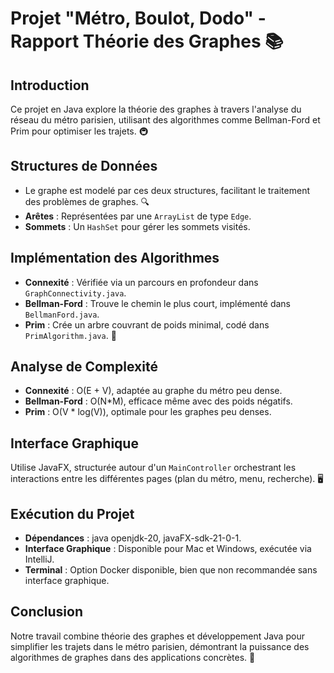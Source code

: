 # Projet "Métro, Boulot, Dodo" - Rapport Théorie des Graphes 📚

## Introduction
Ce projet en Java explore la théorie des graphes à travers l'analyse du réseau du métro parisien, utilisant des algorithmes comme Bellman-Ford et Prim pour optimiser les trajets. 🚇

## Structures de Données
- Le graphe est modelé par ces deux structures, facilitant le traitement des problèmes de graphes. 🔍
- **Arêtes** : Représentées par une `ArrayList` de type `Edge`.
- **Sommets** : Un `HashSet` pour gérer les sommets visités.

## Implémentation des Algorithmes
- **Connexité** : Vérifiée via un parcours en profondeur dans `GraphConnectivity.java`.
- **Bellman-Ford** : Trouve le chemin le plus court, implémenté dans `BellmanFord.java`.
- **Prim** : Crée un arbre couvrant de poids minimal, codé dans `PrimAlgorithm.java`. 🌳

## Analyse de Complexité
- **Connexité** : O(E + V), adaptée au graphe du métro peu dense.
- **Bellman-Ford** : O(N*M), efficace même avec des poids négatifs.
- **Prim** : O(V * log(V)), optimale pour les graphes peu denses.

## Interface Graphique
Utilise JavaFX, structurée autour d'un `MainController` orchestrant les interactions entre les différentes pages (plan du métro, menu, recherche). 🖥️

## Exécution du Projet
- **Dépendances** : java openjdk-20, javaFX-sdk-21-0-1.
- **Interface Graphique** : Disponible pour Mac et Windows, exécutée via IntelliJ.
- **Terminal** : Option Docker disponible, bien que non recommandée sans interface graphique.

## Conclusion
Notre travail combine théorie des graphes et développement Java pour simplifier les trajets dans le métro parisien, démontrant la puissance des algorithmes de graphes dans des applications concrètes. 🚀
